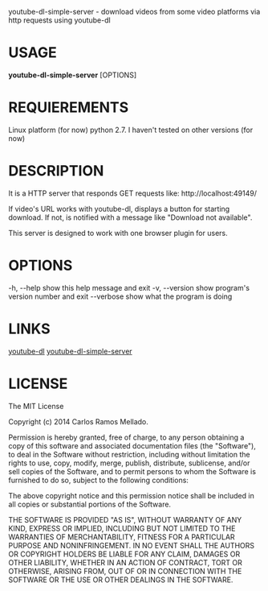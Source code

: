 youtube-dl-simple-server - download videos from some video platforms via http requests using youtube-dl

# USAGE
**youtube-dl-simple-server** [OPTIONS]

# REQUIEREMENTS
  Linux platform (for now)
  python 2.7. I haven't tested on other versions (for now)

# DESCRIPTION
It is a HTTP server that responds GET requests like:
http://localhost:49149/<URL VIDEO>

If video's URL works with youtube-dl, displays a button for starting download. If not, is notified with a message like "Download not available".

This server is designed to work with one browser plugin for users.

# OPTIONS
  -h, --help     show this help message and exit
  -v, --version  show program's version number and exit
  --verbose      show what the program is doing


# LINKS
[youtube-dl](https://github.com/rg3/youtube-dl)
[youtube-dl-simple-server](https://github.com/r4mos/youtube-dl-simple-server)

# LICENSE
The MIT License

Copyright (c) 2014 Carlos Ramos Mellado.

Permission is hereby granted, free of charge, to any person obtaining a copy of this software and associated documentation files (the "Software"), to deal in the Software without restriction, including without limitation the rights to use, copy, modify, merge, publish, distribute, sublicense, and/or sell copies of the Software, and to permit persons to whom the Software is furnished to do so, subject to the following conditions:

The above copyright notice and this permission notice shall be included in all copies or substantial portions of the Software.

THE SOFTWARE IS PROVIDED "AS IS", WITHOUT WARRANTY OF ANY KIND, EXPRESS OR IMPLIED, INCLUDING BUT NOT LIMITED TO THE WARRANTIES OF MERCHANTABILITY, FITNESS FOR A PARTICULAR PURPOSE AND NONINFRINGEMENT. IN NO EVENT SHALL THE AUTHORS OR COPYRIGHT HOLDERS BE LIABLE FOR ANY CLAIM, DAMAGES OR OTHER LIABILITY, WHETHER IN AN ACTION OF CONTRACT, TORT OR OTHERWISE, ARISING FROM, OUT OF OR IN CONNECTION WITH THE SOFTWARE OR THE USE OR OTHER DEALINGS IN THE SOFTWARE.